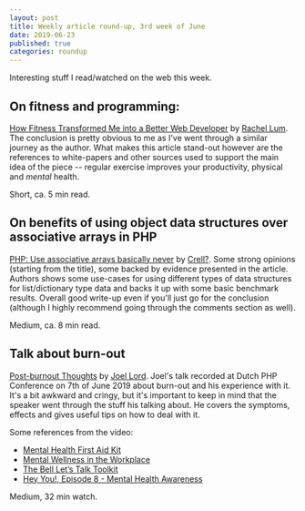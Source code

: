 ```yaml
---
layout: post
title: Weekly article round-up, 3rd week of June
date: 2019-06-23
published: true
categories: roundup
---
```


Interesting stuff I read/watched on the web this week.

## On fitness and programming:

[How Fitness Transformed Me into a Better Web Developer](https://medium.com/better-programming/how-fitness-transformed-me-into-a-better-web-developer-ac51a2b08cb4) by [Rachel Lum](https://medium.com/@lumrachele). The conclusion is pretty obvious to me as I've went through a similar journey as the author. What makes this article stand-out however are the references to white-papers and other sources used to support the main idea of the piece -- regular exercise improves your productivity, physical and *mental* health. 

Short, ca. 5 min read.

## On benefits of using object data structures over associative arrays in PHP

[PHP: Use associative arrays basically never](https://steemit.com/php/@crell/php-use-associative-arrays-basically-never) by [Crell?](https://steemit.com/@crell). Some strong opinions (starting from the title), some backed by evidence presented in the article. Authors shows some use-cases for using different types of data structures for list/dictionary type data and backs it up with some basic benchmark results. Overall good write-up even if you'll just go for the conclusion (although I highly recommend going through the comments section as well). 

Medium, ca. 8 min read.

## Talk about burn-out

[Post-burnout Thoughts](https://youtu.be/JQ1-SBEdV5s) by [Joel Lord](https://twitter.com/joel__lord). Joel's talk recorded at Dutch PHP Conference on 7th of June 2019 about burn-out and his experience with it. It's a bit awkward and cringy, but it's important to keep in mind that the speaker went through the stuff his talking about. He covers the symptoms, effects and gives useful tips on how to deal with it.

Some references from the video:

* [Mental Health First Aid Kit](https://mhfa.nl/online-cursus-mentale-gezondheid)
* [Mental Wellness in the Workplace](https://leanpub.com/osmi-mental-wellness-in-the-workplace)
* [The Bell Let’s Talk Toolkit](https://letstalk.bell.ca/en/toolkit)
* [Hey You!, Episode 8 - Mental Health Awareness](https://podcasts.google.com/?feed=aHR0cDovL2hleXlvdS5saWJzeW4uY29tL2dwbQ&episode=MTliZDA4ZjJjYmY5NDY2NzkwYjYzZjkyN2Q3YmUwNWE)

Medium, 32 min watch.
